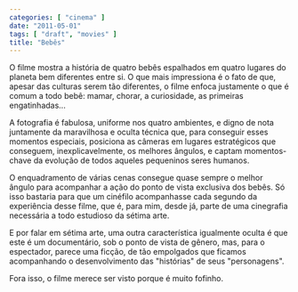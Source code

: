 ```yaml
---
categories: [ "cinema" ]
date: "2011-05-01"
tags: [ "draft", "movies" ]
title: "Bebês"
---
```

O filme mostra a história de quatro bebês espalhados em quatro lugares
do planeta bem diferentes entre si. O que mais impressiona é o fato de
que, apesar das culturas serem tão diferentes, o filme enfoca justamente
o que é comum a todo bebê: mamar, chorar, a curiosidade, as primeiras
engatinhadas...

A fotografia é fabulosa, uniforme nos quatro ambientes, e digno de nota
juntamente da maravilhosa e oculta técnica que, para conseguir esses
momentos especiais, posiciona as câmeras em lugares estratégicos
que conseguem, inexplicavelmente, os melhores ângulos, e captam
momentos-chave da evolução de todos aqueles pequeninos seres humanos.

O enquadramento de várias cenas consegue quase sempre o melhor ângulo
para acompanhar a ação do ponto de vista exclusiva dos bebês. Só
isso bastaria para que um cinéfilo acompanhasse cada segundo da
experiência desse filme, que é, para mim, desde já, parte de uma
cinegrafia necessária a todo estudioso da sétima arte.

E por falar em sétima arte, uma outra característica igualmente oculta
é que este é um documentário, sob o ponto de vista de gênero, mas,
para o espectador, parece uma ficção, de tão empolgados que ficamos
acompanhando o desenvolvimento das "histórias" de seus "personagens".

Fora isso, o filme merece ser visto porque é muito fofinho.
